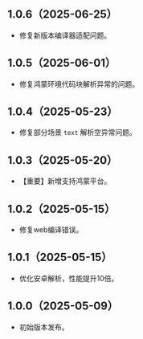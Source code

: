 ## 1.0.6（2025-06-25）
+ 修复新版本编译器适配问题。
## 1.0.5（2025-06-01）
+ 修复鸿蒙环境代码块解析异常的问题。

## 1.0.4（2025-05-23）
+ 修复部分场景 `text` 解析空异常问题。

## 1.0.3（2025-05-20）
+ 【重要】新增支持鸿蒙平台。

## 1.0.2（2025-05-15）
+ 修复web编译错误。

## 1.0.1（2025-05-15）
+ 优化安卓解析，性能提升10倍。

## 1.0.0（2025-05-09）
+ 初始版本发布。
